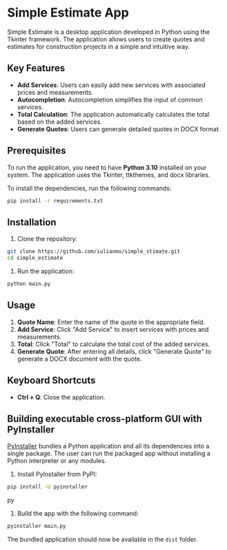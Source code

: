 # Simple Estimate App

Simple Estimate is a desktop application developed in Python using the Tkinter framework. The application allows users to create quotes and estimates for construction projects in a simple and intuitive way.

## Key Features

- **Add Services**: Users can easily add new services with associated prices and measurements.
- **Autocompletion**: Autocompletion simplifies the input of common services.
- **Total Calculation**: The application automatically calculates the total based on the added services.
- **Generate Quotes**: Users can generate detailed quotes in DOCX format.

## Prerequisites

To run the application, you need to have **Python 3.10** installed on your system. The application uses the Tkinter, ttkthemes, and docx libraries.

To install the dependencies, run the following commands:

```bash
pip install -r requirements.txt
```

## Installation

1. Clone the repository:

```bash
git clone https://github.com/iulianmo/simple_stimate.git
cd simple_estimate
```

1. Run the application:

```bash
python main.py
```

## Usage

1. **Quote Name**: Enter the name of the quote in the appropriate field.
2. **Add Service**: Click "Add Service" to insert services with prices and measurements.
3. **Total**: Click "Total" to calculate the total cost of the added services.
4. **Generate Quote**: After entering all details, click "Generate Quote" to generate a DOCX document with the quote.

## Keyboard Shortcuts

- **Ctrl + Q**: Close the application.

## Building **executable cross-platform GUI with PyInstaller**

[PyInstaller](https://pyinstaller.org/en/stable/) bundles a Python application and all its dependencies into a single package. The user can run the packaged app without installing a Python interpreter or any modules.

1. Install PyInstaller from PyPI:

```bash
pip install -U pyinstaller
```
py
1. Build the app with the following command:

```bash
pyinstaller main.py
```

The bundled application should now be available in the `dist` folder.
